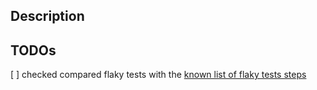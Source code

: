 ## Description

## TODOs
[ ] checked compared flaky tests with the [known list of flaky tests steps](https://www.notion.so/rasa/Flaky-E2E-Test-Steps-63864d3d8c7b4427a0f3df8052e39f21)

